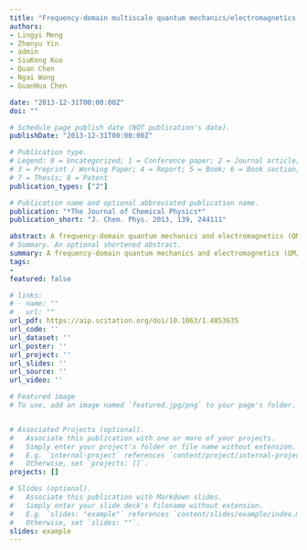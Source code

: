 ```yaml
---
title: "Frequency-domain multiscale quantum mechanics/electromagnetics simulation method"
authors:
- Lingyi Meng
- Zhenyu Yin
- admin
- SiuKong Koo
- Quan Chen
- Ngai Wong
- GuanHua Chen

date: "2013-12-31T00:00:00Z"
doi: ""

# Schedule page publish date (NOT publication's date).
publishDate: "2013-12-31T00:00:00Z"

# Publication type.
# Legend: 0 = Uncategorized; 1 = Conference paper; 2 = Journal article;
# 3 = Preprint / Working Paper; 4 = Report; 5 = Book; 6 = Book section;
# 7 = Thesis; 8 = Patent
publication_types: ["2"]

# Publication name and optional abbreviated publication name.
publication: "*The Journal of Chemical Physics*"
publication_short: "J. Chem. Phys. 2013, 139, 244111"

abstract: A frequency-domain quantum mechanics and electromagnetics (QM/EM) method is developed. Compared with the time-domain QM/EM method [Meng et al., J. Chem. Theory Comput. 8, 1190–1199 (2012)], the newly developed frequency-domain QM/EM method could effectively capture the dynamic properties of electronic devices over a broader range of operating frequencies. The system is divided into QM and EM regions and solved in a self-consistent manner via updating the boundary conditions at the QM and EM interface. The calculated potential distributions and current densities at the interface are taken as the boundary conditions for the QM and EM calculations, respectively, which facilitate the information exchange between the QM and EM calculations and ensure that the potential, charge, and current distributions are continuous across the QM/EM interface. Via Fourier transformation, the dynamic admittance calculated from the time-domain and frequency-domain QM/EM methods is compared for a carbon nanotube based molecular device.
# Summary. An optional shortened abstract.
summary: A frequency-domain quantum mechanics and electromagnetics (QM/EM) method is developed. Compared with the time-domain QM/EM method [Meng et al., J. Chem. Theory Comput. 8, 1190–1199 (2012)], the newly developed frequency-domain QM/EM method could effectively capture the dynamic properties of electronic devices over a broader range of operating frequencies. The system is divided into QM and EM regions and solved in a self-consistent manner via updating the boundary conditions at the QM and EM interface. The calculated potential distributions and current densities at the interface are taken as the boundary conditions for the QM and EM calculations, respectively, which facilitate the information exchange between the QM and EM calculations and ensure that the potential, charge, and current distributions are continuous across the QM/EM interface. Via Fourier transformation, the dynamic admittance calculated from the time-domain and frequency-domain QM/EM methods is compared for a carbon nanotube based molecular device.
tags:
-
featured: false

# links:
# - name: ""
#   url: ""
url_pdf: https://aip.scitation.org/doi/10.1063/1.4853635
url_code: ''
url_dataset: ''
url_poster: ''
url_project: ''
url_slides: ''
url_source: ''
url_video: ''

# Featured image
# To use, add an image named `featured.jpg/png` to your page's folder. 


# Associated Projects (optional).
#   Associate this publication with one or more of your projects.
#   Simply enter your project's folder or file name without extension.
#   E.g. `internal-project` references `content/project/internal-project/index.md`.
#   Otherwise, set `projects: []`.
projects: []

# Slides (optional).
#   Associate this publication with Markdown slides.
#   Simply enter your slide deck's filename without extension.
#   E.g. `slides: "example"` references `content/slides/example/index.md`.
#   Otherwise, set `slides: ""`.
slides: example
---
```



